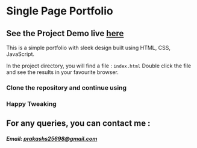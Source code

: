 # Single Page Portfolio

## See the Project Demo live <a href="https://prakashs25.github.io/single-page-portfolio-html/" target="_blank">here</a>

This is a simple portfolio with sleek design built using HTML, CSS, JavaScript.

In the project directory, you will find a file : `index.html`
Double click the file and see the results in your favourite browser.
<br />

### Clone the repository and continue using

### Happy Tweaking

## For any queries, you can contact me :

##### Email: [prakashs25698@gmail.com](mailto:prakashs25698@gmail.com)
